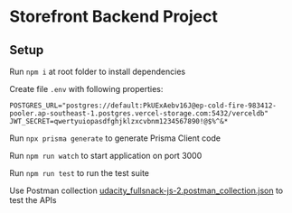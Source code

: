 # Storefront Backend Project

## Setup

Run ```npm i``` at root folder to install dependencies

Create file ```.env``` with following properties:

```properties
POSTGRES_URL="postgres://default:PkUExAebv16J@ep-cold-fire-983412-pooler.ap-southeast-1.postgres.vercel-storage.com:5432/verceldb"
JWT_SECRET=qwertyuiopasdfghjklzxcvbnm1234567890!@$%^&*
```

Run ```npx prisma generate``` to generate Prisma Client code

Run ```npm run watch``` to start application on port 3000

Run ```npm run test``` to run the test suite

Use Postman collection [udacity_fullsnack-js-2.postman_collection.json](./udacity_fullsnack-js-2.postman_collection.json) to test the APIs
